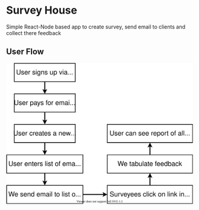 # Survey House
Simple React-Node based app to create survey, send email to clients and collect there feedback

## User Flow
![User Flow](./user_flow.svg)
